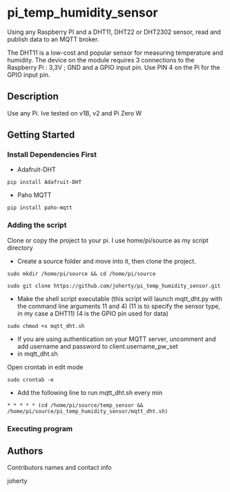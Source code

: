 # pi_temp_humidity_sensor
Using any Raspberry PI and a DHT11, DHT22 or DHT2302 sensor, read and publish data to an MQTT broker.

The DHT11 is a low-cost and popular sensor for measuring temperature and humidity. The device on the module requires 3 connections to the Raspberry Pi : 3,3V ; GND and a GPIO input pin.
Use PIN 4 on the Pi for the GPIO input pin.


## Description

Use any Pi. Ive tested on v1B, v2 and Pi Zero W 

## Getting Started

### Install Dependencies First

* Adafruit-DHT
```
pip install Adafruit-DHT
```
* Paho MQTT
```
pip install paho-mqtt
```

### Adding the script

Clone or copy the project to your pi. I use home/pi/source as my script directory
* Create a source folder and move into it, then clone the project.
```
sudo mkdir /home/pi/source && cd /home/pi/source
```
```
sudo git clone https://github.com/joherty/pi_temp_humidity_sensor.git
```
* Make the shell script executable (this script will launch mqtt_dht.py with the command line arguments 11 and 4)
(11 is to specify the sensor type, in my case a DHT11)
(4 is the GPIO pin used for data)
```
sudo chmod +x mqtt_dht.sh
```
* If you are using authentication on your MQTT server, uncomment and add username and password to client.username_pw_set
* in mqtt_dht.sh

Open crontab in edit mode
```
sudo crontab -e
```
* Add the following line to run mqtt_dht.sh every min
```
* * * * * (cd /home/pi/source/temp_sensor && /home/pi/source/pi_temp_humidity_sensor/mqtt_dht.sh)
```

### Executing program



## Authors

Contributors names and contact info

joherty

